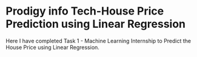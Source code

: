 #  Prodigy info Tech-House Price Prediction using Linear Regression  
  Here I have completed Task 1 - Machine Learning Internship to Predict the House Price using Linear Regression. 


